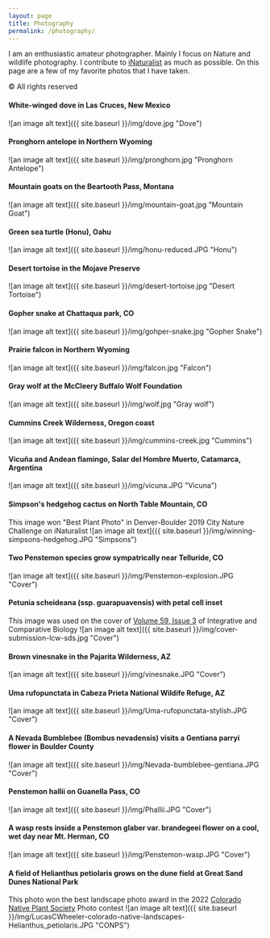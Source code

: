 ```yaml
---
layout: page
title: Photography
permalink: /photography/
---
```

I am an enthusiastic amateur photographer. Mainly I focus on Nature and wildlife photography.
I contribute to [iNaturalist](https://www.inaturalist.org/observations?user_id=lukewheeler) as much as possible. 
On this page are a few of my favorite photos that I have taken. 

&copy; All rights reserved

#### White-winged dove in Las Cruces, New Mexico
![an image alt text]({{ site.baseurl }}/img/dove.jpg "Dove")

#### Pronghorn antelope in Northern Wyoming
![an image alt text]({{ site.baseurl }}/img/pronghorn.jpg "Pronghorn Antelope")

#### Mountain goats on the Beartooth Pass, Montana
![an image alt text]({{ site.baseurl }}/img/mountain-goat.jpg "Mountain Goat")

#### Green sea turtle (Honu), Oahu
![an image alt text]({{ site.baseurl }}/img/honu-reduced.JPG "Honu")

#### Desert tortoise in the Mojave Preserve
![an image alt text]({{ site.baseurl }}/img/desert-tortoise.jpg "Desert Tortoise")

#### Gopher snake at Chattaqua park, CO
![an image alt text]({{ site.baseurl }}/img/gohper-snake.jpg "Gopher Snake")

#### Prairie falcon in Northern Wyoming
![an image alt text]({{ site.baseurl }}/img/falcon.jpg "Falcon")

#### Gray wolf at the McCleery Buffalo Wolf Foundation
![an image alt text]({{ site.baseurl }}/img/wolf.jpg "Gray wolf")

#### Cummins Creek Wilderness, Oregon coast
![an image alt text]({{ site.baseurl }}/img/cummins-creek.jpg "Cummins")

#### Vicuña and Andean flamingo, Salar del Hombre Muerto, Catamarca, Argentina
![an image alt text]({{ site.baseurl }}/img/vicuna.JPG "Vicuna")

#### Simpson's hedgehog cactus on North Table Mountain, CO 
This image won "Best Plant Photo" in Denver-Boulder 2019 City Nature Challenge on iNaturalist
![an image alt text]({{ site.baseurl }}/img/winning-simpsons-hedgehog.JPG "Simpsons")

#### Two Penstemon species grow sympatrically near Telluride, CO
![an image alt text]({{ site.baseurl }}/img/Penstemon-explosion.JPG "Cover")

#### Petunia scheideana (ssp. guarapuavensis) with petal cell inset
This image was used on the cover of [Volume 59, Issue 3](https://academic.oup.com/icb/issue/59/3) of Integrative and Comparative Biology
![an image alt text]({{ site.baseurl }}/img/cover-submission-lcw-sds.jpg "Cover")

#### Brown vinesnake in the Pajarita Wilderness, AZ
![an image alt text]({{ site.baseurl }}/img/vinesnake.JPG "Cover")

#### Uma rufopunctata in Cabeza Prieta National Wildife Refuge, AZ
![an image alt text]({{ site.baseurl }}/img/Uma-rufopunctata-stylish.JPG "Cover")

#### A Nevada Bumblebee (Bombus nevadensis) visits a Gentiana parryi flower in Boulder County
![an image alt text]({{ site.baseurl }}/img/Nevada-bumblebee-gentiana.JPG "Cover")

#### Penstemon hallii on Guanella Pass, CO
![an image alt text]({{ site.baseurl }}/img/Phallii.JPG "Cover")

#### A wasp rests inside a Penstemon glaber var. brandegeei flower on a cool, wet day near Mt. Herman, CO
![an image alt text]({{ site.baseurl }}/img/Penstemon-wasp.JPG "Cover")

#### A field of Helianthus petiolaris grows on the dune field at Great Sand Dunes National Park
This photo won the best landscape photo award in the 2022 [Colorado Native Plant Society](https://conps.org/) Photo contest
![an image alt text]({{ site.baseurl }}/img/LucasCWheeler-colorado-native-landscapes-Helianthus_petiolaris.JPG "CONPS")


